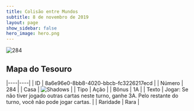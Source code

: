 ```yaml
---
title: Colisão entre Mundos
subtitle: 8 de novembro de 2019
layout: page
show_sidebar: false
hero_image: hero.png
---
```


![284](https://cdn.keyforgegame.com/media/card_front/pt/452_284_Q7HHRF75F97J_pt.png)

## Mapa do Tesouro

|----|----|
| ID | 8a6e96e0-8bb8-4020-bbcb-fc3226217ecd |
| Número | 284 |
| Casa | ![Shadows](https://archonarcana.com/images/thumb/e/ee/Shadows.png/22px-Shadows.png "Sombras") |
| Tipo | Ação |
| Bônus | 1A |
| Texto | Jogar: Se não tiver jogado outras cartas neste turno, ganhe 3A. Pelo restante do turno, você não pode jogar cartas. |
| Raridade | Rara |
